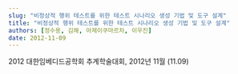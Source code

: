 ```yaml
---
slug: "비정상적 행위 테스트를 위한 테스트 시나리오 생성 기법 및 도구 설계"
title: "비정상적 행위 테스트를 위한 테스트 시나리오 생성 기법 및 도구 설계"
authors: [정수용, 김해, 아제이쿠마르차, 이우진]
date: 2012-11-09
---
```


2012 대한임베디드공학회 추계학술대회, 2012년 11월 (11.09)
